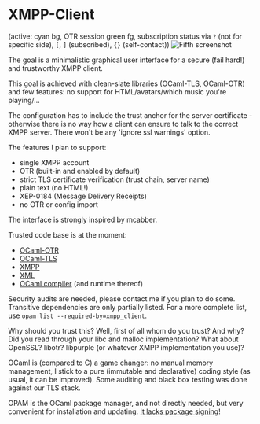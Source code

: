 XMPP-Client
===========

(active: cyan bg, OTR session green fg, subscription status via `?` (not for specific side), `[`, `]` (subscribed), `{}` (self-contact))
![Fifth screenshot](http://berlin.ccc.de/~hannes/cli5.png)

The goal is a minimalistic graphical user interface for a secure (fail hard!) and trustworthy XMPP client.

This goal is achieved with clean-slate libraries (OCaml-TLS, OCaml-OTR) and few features: no support for HTML/avatars/which music you're playing/...

The configuration has to include the trust anchor for the server certificate - otherwise there is no way how a client can ensure to talk to the correct XMPP server. There won't be any 'ignore ssl warnings' option.

The features I plan to support:
- single XMPP account
- OTR (built-in and enabled by default)
- strict TLS certificate verification (trust chain, server name)
- plain text (no HTML!)
- XEP-0184 (Message Delivery Receipts)
- no OTR or config import

The interface is strongly inspired by mcabber.

Trusted code base is at the moment:
- [OCaml-OTR](https://github.com/hannesm/ocaml-otr)
- [OCaml-TLS](https://github.com/mirleft/ocaml-tls)
- [XMPP](https://github.com/hannesm/xmpp)
- [XML](https://github.com/ermine/xml)
- [OCaml compiler](http://ocaml.org/) (and runtime thereof)

Security audits are needed, please contact me if you plan to do some. Transitive dependencies are only partially listed. For a more complete list, use ``opam list --required-by=xmpp_client``.

Why should you trust this? Well, first of all whom do you trust? And why? Did you read through your libc and malloc implementation? What about OpenSSL? libotr? libpurple (or whatever XMPP implementation you use)?

OCaml is (compared to C) a game changer: no manual memory management, I stick to a pure (immutable and declarative) coding style (as usual, it can be improved). Some auditing and black box testing was done against our TLS stack.

OPAM is the OCaml package manager, and not directly needed, but very convenient for installation and updating. [It lacks package signing](https://github.com/ocaml/opam/issues/423)!
